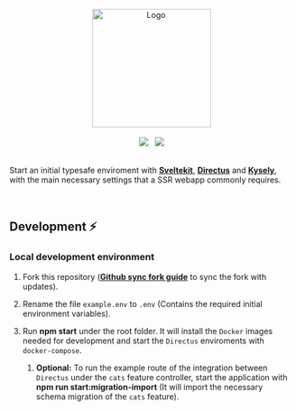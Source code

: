 </br>

<div align="center">
  <picture>
    <source media="(prefers-color-scheme: dark)" srcset="https://dna-pictures.s3.amazonaws.com/dna-high-resolution-logo-color-on-transparent-background.png">
    <img src="https://dna-pictures.s3.amazonaws.com/dna-high-resolution-logo-color-on-transparent-light-background.png" width="210" alt="Logo"/>
  </picture>
  </a>
</div>

<br />

<div align="center">
    <a href="https://codecov.io/gh/cesarsalesgomes/dna"><img src="https://codecov.io/gh/cesarsalesgomes/dna/branch/main/graph/badge.svg?token=YH13U4UY6V"></a>
    &nbsp;
    <a href="https://github.com/marketplace/actions/super-linter"><img src="https://github.com/cesarsalesgomes/dna/workflows/Lint%20Code%20Base/badge.svg"></a>
</div>

<br />

Start an initial typesafe enviroment with **[Sveltekit](https://kit.svelte.dev/)**, **[Directus](https://docs.directus.io)** and **[Kysely](https://kysely.dev/)**, with the main necessary settings that a SSR webapp commonly requires.

<br />

## **Development** ⚡️

### Local development environment

1. Fork this repository (**[Github sync fork guide](https://docs.github.com/get-started/quickstart/fork-a-repo#configuring-git-to-sync-your-fork-with-the-original-repository)** to sync the fork with updates).

2. Rename the file `example.env` to `.env` (Contains the required initial environment variables).

3. Run **npm start** under the root folder. It will install the `Docker` images needed for development and start the `Directus` enviroments with `docker-compose`.

   1. **Optional:** To run the example route of the integration between `Directus` under the `cats` feature controller, start the application with **npm run start:migration-import** (It will import the necessary schema migration of the `cats` feature).

<br />
